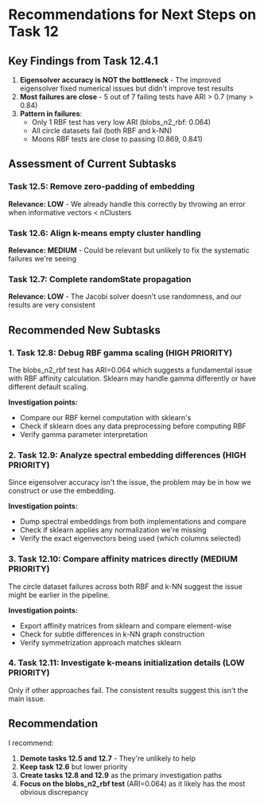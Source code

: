 # Recommendations for Next Steps on Task 12

## Key Findings from Task 12.4.1

1. **Eigensolver accuracy is NOT the bottleneck** - The improved eigensolver fixed numerical issues but didn't improve test results
2. **Most failures are close** - 5 out of 7 failing tests have ARI > 0.7 (many > 0.84)
3. **Pattern in failures**:
   - Only 1 RBF test has very low ARI (blobs_n2_rbf: 0.064)
   - All circle datasets fail (both RBF and k-NN)
   - Moons RBF tests are close to passing (0.869, 0.841)

## Assessment of Current Subtasks

### Task 12.5: Remove zero-padding of embedding
**Relevance: LOW** - We already handle this correctly by throwing an error when informative vectors < nClusters

### Task 12.6: Align k-means empty cluster handling
**Relevance: MEDIUM** - Could be relevant but unlikely to fix the systematic failures we're seeing

### Task 12.7: Complete randomState propagation
**Relevance: LOW** - The Jacobi solver doesn't use randomness, and our results are very consistent

## Recommended New Subtasks

### 1. **Task 12.8: Debug RBF gamma scaling** (HIGH PRIORITY)
The blobs_n2_rbf test has ARI=0.064 which suggests a fundamental issue with RBF affinity calculation. Sklearn may handle gamma differently or have different default scaling.

**Investigation points:**
- Compare our RBF kernel computation with sklearn's
- Check if sklearn does any data preprocessing before computing RBF
- Verify gamma parameter interpretation

### 2. **Task 12.9: Analyze spectral embedding differences** (HIGH PRIORITY)
Since eigensolver accuracy isn't the issue, the problem may be in how we construct or use the embedding.

**Investigation points:**
- Dump spectral embeddings from both implementations and compare
- Check if sklearn applies any normalization we're missing
- Verify the exact eigenvectors being used (which columns selected)

### 3. **Task 12.10: Compare affinity matrices directly** (MEDIUM PRIORITY)
The circle dataset failures across both RBF and k-NN suggest the issue might be earlier in the pipeline.

**Investigation points:**
- Export affinity matrices from sklearn and compare element-wise
- Check for subtle differences in k-NN graph construction
- Verify symmetrization approach matches sklearn

### 4. **Task 12.11: Investigate k-means initialization details** (LOW PRIORITY)
Only if other approaches fail. The consistent results suggest this isn't the main issue.

## Recommendation

I recommend:
1. **Demote tasks 12.5 and 12.7** - They're unlikely to help
2. **Keep task 12.6** but lower priority
3. **Create tasks 12.8 and 12.9** as the primary investigation paths
4. **Focus on the blobs_n2_rbf test** (ARI=0.064) as it likely has the most obvious discrepancy